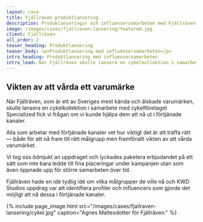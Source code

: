 ```yaml
---
layout: case
title: Fjällräven produktlansering
description: Produklanseringar och influensersamarbeten med Fjällräven
image: /images/cases/fjallraven-lansering/featured.jpg
client: Fjällräven
all_order: 2
teaser_heading: Produktlansering
teaser_body: <p>Produktlansering med influensersamarbeten</p>
intro_heading: Produktlansering med influensersamarbeten
intro_lead: När Fjällräven skulle lansera en cykelkollektion i samarbete med Specialized fick vi uppdraget ta ut kampanjen i förtjänade kanaler.
---
```


## Vikten av att vårda ett varumärke

När Fjällräven, som är ett av Sveriges mest kända och älskade varumärken, skulle lansera en cykelkollektion i samarbete med cykelföretaget Specialized fick vi frågan om vi kunde hjälpa dem att nå ut i förtjänade kanaler. 

Alla som arbetar med förtjänade kanaler vet hur viktigt det är att träffa rätt — både för att nå fram till rätt målgrupp men framförallt vikten av att vårda varumärket.


Vi tog oss ödmjukt an uppdraget och lyckades paketera erbjudandet på ett sätt som inte bara ledde till fina placeringar under kampanjen utan som även öppnade upp för större samarbeten över tid. 

Fjällräven hade en idé tydlig idé om vilka målgrupper de ville nå och KWD Studios uppdrag var att identifiera profiler och influencers som gjorde det möjligt att nå dessa i förtjänade kanaler. 

{%
  include page_image.html
  src="/images/cases/fjallraven-lansering/cykel.jpg"
  caption="Agnes Maltesdotter för Fjällräven."
%}


